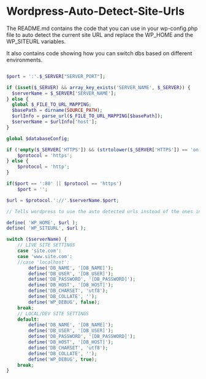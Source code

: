 # Wordpress-Auto-Detect-Site-Urls
The README.md contains the code that you can use in your wp-config.php file to auto detect the current site URL and replace the WP_HOME and the WP_SITEURL variables. 

It also contains code showing how you can switch dbs based on different environments.

```php

$port = ':'.$_SERVER["SERVER_PORT"];

if (isset($_SERVER) && array_key_exists('SERVER_NAME', $_SERVER)) {
  $serverName = $_SERVER['SERVER_NAME'];
} else {
  global $_FILE_TO_URL_MAPPING;
  $basePath = dirname(SOURCE_PATH);
  $urlInfo = parse_url($_FILE_TO_URL_MAPPING[$basePath]);
  $serverName = $urlInfo['host'];
}

global $databaseConfig;

if (!empty($_SERVER['HTTPS']) && (strtolower($_SERVER['HTTPS']) == 'on' || $_SERVER['HTTPS'] == '1')) {
	$protocol = 'https';
} else {
	$protocol = 'http';
}

if($port == ':80' || $protocol == 'https')
	$port = '';

$url = $protocol.'://'.$serverName.$port;

// Tells wordpress to use the auto detected urls instead of the ones in the db

define( 'WP_HOME', $url );
define( 'WP_SITEURL', $url );

switch ($serverName) {
	// LIVE SITE SETTINGS
	case 'site.com':
	case 'www.site.com':	
	//case 'localhost':
		define('DB_NAME', '[DB_NAME]');
		define('DB_USER', '[DB_USER]');
		define('DB_PASSWORD', '[DB_PASSWORD]');
		define('DB_HOST', '[DB_HOST]');		
		define('DB_CHARSET', 'utf8');
		define('DB_COLLATE', '');
		define('WP_DEBUG', false);
	break;
	// LOCAL/DEV SITE SETTINGS
	default:
		define('DB_NAME', '[DB_NAME]');
		define('DB_USER', '[DB_USER]');
		define('DB_PASSWORD', '[DB_PASSWORD]');
		define('DB_HOST', '[DB_HOST]');		
		define('DB_CHARSET', 'utf8');
		define('DB_COLLATE', '');
		define('WP_DEBUG', true);
	break;
}
